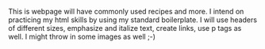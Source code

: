 This is webpage will have commonly used recipes and more.  I intend on practicing my html skills by using my standard boilerplate.  I will use headers of different sizes, emphasize and italize text, create links, use p tags as well.  I might throw in some images as well ;-)